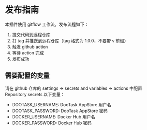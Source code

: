 # 发布指南

本插件使用 gitflow 工作流，发布流程如下：

1. 提交代码到远程仓库
2. 打 tag 并推送到远程仓库（tag 格式为 1.0.0，不要带 v 前缀）
3. 触发 github action
4. 等待 action 完成
5. 发布成功


## 需要配置的变量

请在 github 仓库的 settings -> secrets and variables -> actions 中配置 Repository secrets 以下变量：

- DOOTASK_USERNAME: DooTask AppStore 用户名
- DOOTASK_PASSWORD: DooTask AppStore 密码
- DOCKER_USERNAME: Docker Hub 用户名
- DOCKER_PASSWORD: Docker Hub 密码
